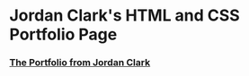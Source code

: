 # Jordan Clark's HTML and CSS Portfolio Page

### [The Portfolio from Jordan Clark](https://codewithclark.github.io/Ross-Clark-Coding-Portfolio-Page/)
